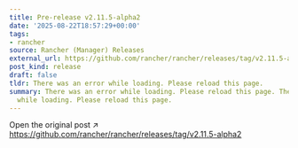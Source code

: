 ```yaml
---
title: Pre-release v2.11.5-alpha2
date: '2025-08-22T18:57:29+00:00'
tags:
- rancher
source: Rancher (Manager) Releases
external_url: https://github.com/rancher/rancher/releases/tag/v2.11.5-alpha2
post_kind: release
draft: false
tldr: There was an error while loading. Please reload this page.
summary: There was an error while loading. Please reload this page. There was an error
  while loading. Please reload this page.
---
```

Open the original post ↗ https://github.com/rancher/rancher/releases/tag/v2.11.5-alpha2
